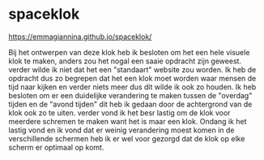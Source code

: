 # spaceklok

https://emmagiannina.github.io/spaceklok/

Bij het ontwerpen van deze klok heb ik besloten om het een hele visuele klok te maken, anders zou het nogal een saaie opdracht zijn geweest. verder wilde ik niet dat het een "standaart" website zou worden. Ik heb de opdracht dus zo begrepen dat het een klok moet worden waar mensen de tijd naar kijken en verder niets meer dus dit wilde ik ook zo houden. Ik heb besloten om er een duidelijke verandering te maken tussen de "overdag" tijden en de "avond tijden" dit heb ik gedaan door de achtergrond van de klok ook zo te uiten. verder vond ik het besr lastig om de klok voor meerdere schremen te maken want het is maar een klok. Ondang ik het lastig vond en ik vond dat er weinig verandering moest komen in de verschillende schermen heb ik er wel voor gezorgd dat de klok op elke scherm er optimaal op komt. 
